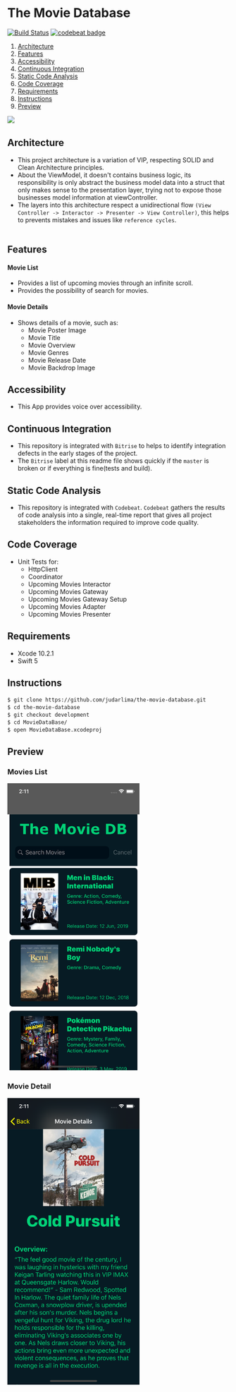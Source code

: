 # The Movie Database

[![Build Status](https://app.bitrise.io/app/55701b6e7a2e5d0a/status.svg?token=N3IpJVizZ9Tkn2F09Rukhg)](https://app.bitrise.io/app/55701b6e7a2e5d0a) [![codebeat badge](https://codebeat.co/badges/772425b5-88d0-4323-b056-e8d01325deae)](https://codebeat.co/projects/github-com-judarlima-the-movie-database-development)


1. [ Architecture ](#architecture)
2. [ Features ](#features)
3. [ Accessibility ](#accessibility)
4. [ Continuous Integration ](#ci)
5. [ Static Code Analysis ](#staticCodeAnalysis)
6. [ Code Coverage ](#codeCoverage)
7. [ Requirements ](#requirements)
8. [ Instructions ](#instructions)
9. [ Preview ](#preview)

![](https://i.imgur.com/i0OEWcV.png)
<a name="architecture"></a>
## Architecture
- This project architecture is a variation of VIP, respecting SOLID and Clean Architecture principles.
- About the ViewModel, it doesn't contains business logic, its responsibility is only abstract the business model data into a struct that only makes sense to the presentation layer, trying not to expose those businesses model information at viewController.
- The layers into this architecture respect a unidirectional flow `(View Controller -> Interactor -> Presenter -> View Controller)`, this helps to prevents mistakes and issues like `reference cycles`.
<br><br>

<a name="features"></a>
## Features
#### Movie List
- Provides a list of upcoming movies through an infinite scroll.
- Provides the possibility of search for movies.

#### Movie Details
- Shows details of a movie, such as:
  - Movie Poster Image
  - Movie Title
  - Movie Overview
  - Movie Genres
  - Movie Release Date
  - Movie Backdrop Image

<a name="accessibility"></a>
## Accessibility
- This App provides voice over accessibility.

<a name="ci"></a>
## Continuous Integration
- This repository is integrated with `Bitrise` to helps to identify integration defects in the early stages of the project.
- The `Bitrise` label at this readme file shows quickly if the `master` is broken or if everything is fine(tests and build).

<a name="staticCodeAnalysis"></a>
## Static Code Analysis
- This repository is integrated with `Codebeat`. `Codebeat` gathers the results of code analysis into a single, real-time report that gives all project stakeholders the information required to improve code quality.

<a name="codeCoverage"></a>
## Code Coverage
- Unit Tests for:
  - HttpClient
  - Coordinator
  - Upcoming Movies Interactor
  - Upcoming Movies Gateway
  - Upcoming Movies Gateway Setup
  - Upcoming Movies Adapter
  - Upcoming Movies Presenter

<a name="requirements"></a>
## Requirements
- Xcode 10.2.1
- Swift 5

<a name="instructions"></a>
## Instructions
```bash
$ git clone https://github.com/judarlima/the-movie-database.git
$ cd the-movie-database
$ git checkout development
$ cd MovieDataBase/
$ open MovieDataBase.xcodeproj
```

<a name="preview"></a>
## Preview
### Movies List
<img width="300" src="screenshots/iPhoneX/Portrait/movies-list.png">

### Movie Detail
<img width="300" src="screenshots/iPhoneX/Portrait/movie-details.png">
